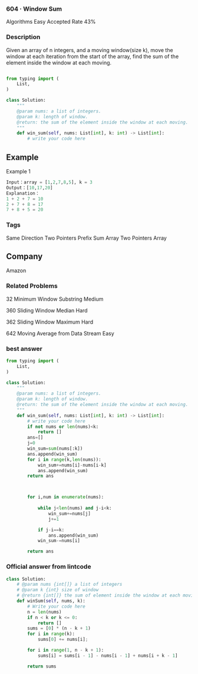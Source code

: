 ### 604 · Window Sum
Algorithms
Easy
Accepted Rate
43%

### Description
Given an array of n integers, and a moving window(size k), move the window at each iteration from the start of the array, find the sum of the element inside the window at each moving.

```python

from typing import (
    List,
)

class Solution:
    """
    @param nums: a list of integers.
    @param k: length of window.
    @return: the sum of the element inside the window at each moving.
    """
    def win_sum(self, nums: List[int], k: int) -> List[int]:
        # write your code here

```


## Example
Example 1

```py
Input：array = [1,2,7,8,5], k = 3
Output：[10,17,20]
Explanation：
1 + 2 + 7 = 10
2 + 7 + 8 = 17
7 + 8 + 5 = 20
```


### Tags
Same Direction Two Pointers
Prefix Sum Array
Two Pointers
Array
## Company
Amazon

### Related Problems

32
Minimum Window Substring
Medium

360
Sliding Window Median
Hard

362
Sliding Window Maximum
Hard

642
Moving Average from Data Stream
Easy




### best answer
```py
from typing import (
    List,
)

class Solution:
    """
    @param nums: a list of integers.
    @param k: length of window.
    @return: the sum of the element inside the window at each moving.
    """
    def win_sum(self, nums: List[int], k: int) -> List[int]:
        # write your code here
        if not nums or len(nums)<k:
            return []
        ans=[]
        j=0
        win_sum=sum(nums[:k])
        ans.append(win_sum)
        for i in range(k,len(nums)):
            win_sum+=nums[i]-nums[i-k]
            ans.append(win_sum)
        return ans



        for i,num in enumerate(nums):
            
            while j<len(nums) and j-i<k:
                win_sum+=nums[j]
                j+=1

            if j-i==k:
                ans.append(win_sum)
            win_sum-=nums[i]

        return ans 
```


### Official answer from lintcode

```py
class Solution:
    # @param nums {int[]} a list of integers
    # @param k {int} size of window
    # @return {int[]} the sum of element inside the window at each moving
    def winSum(self, nums, k):
        # Write your code here
        n = len(nums)
        if n < k or k <= 0:
            return []
        sums = [0] * (n - k + 1)
        for i in range(k):
            sums[0] += nums[i];

        for i in range(1, n - k + 1):
            sums[i] = sums[i - 1] - nums[i - 1] + nums[i + k - 1]

        return sums
```